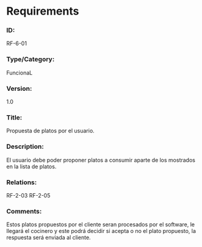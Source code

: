 # Requirements

### ID: 
RF-6-01

### Type/Category:
FuncionaL

### Version:
1.0

### Title: 
Propuesta de platos por el usuario.

### Description: 
El usuario debe poder proponer platos a consumir aparte de los mostrados en la lista de platos.

### Relations: 
RF-2-03
RF-2-05

### Comments: 
Estos platos propuestos por el cliente seran procesados por el software, le llegará el cocinero y este podrá decidir si acepta o no el plato propuesto, la respuesta será enviada al cliente.
